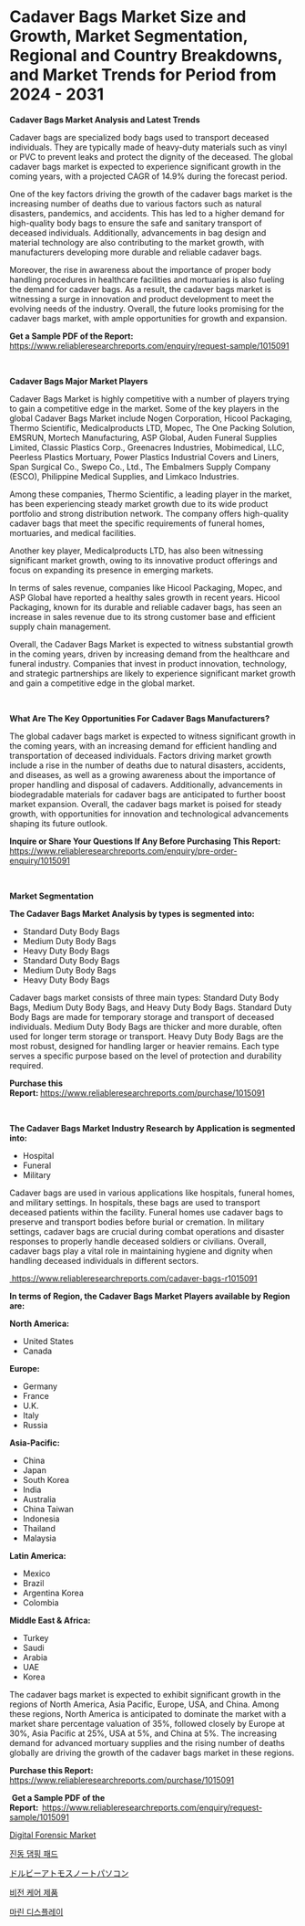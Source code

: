 <p><h1>Cadaver Bags Market Size and Growth, Market Segmentation, Regional and Country Breakdowns, and Market Trends for Period from 2024 -  2031</h1></p><p><strong>Cadaver Bags Market Analysis and Latest Trends</strong></p>
<p><p>Cadaver bags are specialized body bags used to transport deceased individuals. They are typically made of heavy-duty materials such as vinyl or PVC to prevent leaks and protect the dignity of the deceased. The global cadaver bags market is expected to experience significant growth in the coming years, with a projected CAGR of 14.9% during the forecast period. </p><p>One of the key factors driving the growth of the cadaver bags market is the increasing number of deaths due to various factors such as natural disasters, pandemics, and accidents. This has led to a higher demand for high-quality body bags to ensure the safe and sanitary transport of deceased individuals. Additionally, advancements in bag design and material technology are also contributing to the market growth, with manufacturers developing more durable and reliable cadaver bags.</p><p>Moreover, the rise in awareness about the importance of proper body handling procedures in healthcare facilities and mortuaries is also fueling the demand for cadaver bags. As a result, the cadaver bags market is witnessing a surge in innovation and product development to meet the evolving needs of the industry. Overall, the future looks promising for the cadaver bags market, with ample opportunities for growth and expansion.</p></p>
<p><strong>Get a Sample PDF of the Report:&nbsp;</strong> <a href="https://www.reliableresearchreports.com/enquiry/request-sample/1015091">https://www.reliableresearchreports.com/enquiry/request-sample/1015091</a></p>
<p>&nbsp;</p>
<p><strong>Cadaver Bags Major Market Players</strong></p>
<p><p>Cadaver Bags Market is highly competitive with a number of players trying to gain a competitive edge in the market. Some of the key players in the global Cadaver Bags Market include Nogen Corporation, Hicool Packaging, Thermo Scientific, Medicalproducts LTD, Mopec, The One Packing Solution, EMSRUN, Mortech Manufacturing, ASP Global, Auden Funeral Supplies Limited, Classic Plastics Corp., Greenacres Industries, Mobimedical, LLC, Peerless Plastics Mortuary, Power Plastics Industrial Covers and Liners, Span Surgical Co., Swepo Co., Ltd., The Embalmers Supply Company (ESCO), Philippine Medical Supplies, and Limkaco Industries.</p><p>Among these companies, Thermo Scientific, a leading player in the market, has been experiencing steady market growth due to its wide product portfolio and strong distribution network. The company offers high-quality cadaver bags that meet the specific requirements of funeral homes, mortuaries, and medical facilities.</p><p>Another key player, Medicalproducts LTD, has also been witnessing significant market growth, owing to its innovative product offerings and focus on expanding its presence in emerging markets.</p><p>In terms of sales revenue, companies like Hicool Packaging, Mopec, and ASP Global have reported a healthy sales growth in recent years. Hicool Packaging, known for its durable and reliable cadaver bags, has seen an increase in sales revenue due to its strong customer base and efficient supply chain management.</p><p>Overall, the Cadaver Bags Market is expected to witness substantial growth in the coming years, driven by increasing demand from the healthcare and funeral industry. Companies that invest in product innovation, technology, and strategic partnerships are likely to experience significant market growth and gain a competitive edge in the global market.</p></p>
<p>&nbsp;</p>
<p><strong>What Are The Key Opportunities For Cadaver Bags Manufacturers?</strong></p>
<p><p>The global cadaver bags market is expected to witness significant growth in the coming years, with an increasing demand for efficient handling and transportation of deceased individuals. Factors driving market growth include a rise in the number of deaths due to natural disasters, accidents, and diseases, as well as a growing awareness about the importance of proper handling and disposal of cadavers. Additionally, advancements in biodegradable materials for cadaver bags are anticipated to further boost market expansion. Overall, the cadaver bags market is poised for steady growth, with opportunities for innovation and technological advancements shaping its future outlook.</p></p>
<p><strong>Inquire or Share Your Questions If Any Before Purchasing This Report:</strong> <a href="https://www.reliableresearchreports.com/enquiry/pre-order-enquiry/1015091">https://www.reliableresearchreports.com/enquiry/pre-order-enquiry/1015091</a></p>
<p>&nbsp;</p>
<p><strong>Market Segmentation</strong></p>
<p><strong>The Cadaver Bags Market Analysis by types is segmented into:</strong></p>
<p><ul><li>Standard Duty Body Bags</li><li>Medium Duty Body Bags</li><li>Heavy Duty Body Bags</li><li>Standard Duty Body Bags</li><li>Medium Duty Body Bags</li><li>Heavy Duty Body Bags</li></ul></p>
<p><p>Cadaver bags market consists of three main types: Standard Duty Body Bags, Medium Duty Body Bags, and Heavy Duty Body Bags. Standard Duty Body Bags are made for temporary storage and transport of deceased individuals. Medium Duty Body Bags are thicker and more durable, often used for longer term storage or transport. Heavy Duty Body Bags are the most robust, designed for handling larger or heavier remains. Each type serves a specific purpose based on the level of protection and durability required.</p></p>
<p><strong>Purchase this Report:&nbsp;</strong><a href="https://www.reliableresearchreports.com/purchase/1015091">https://www.reliableresearchreports.com/purchase/1015091</a></p>
<p>&nbsp;</p>
<p><strong>The Cadaver Bags Market Industry Research by Application is segmented into:</strong></p>
<p><ul><li>Hospital</li><li>Funeral</li><li>Military</li></ul></p>
<p><p>Cadaver bags are used in various applications like hospitals, funeral homes, and military settings. In hospitals, these bags are used to transport deceased patients within the facility. Funeral homes use cadaver bags to preserve and transport bodies before burial or cremation. In military settings, cadaver bags are crucial during combat operations and disaster responses to properly handle deceased soldiers or civilians. Overall, cadaver bags play a vital role in maintaining hygiene and dignity when handling deceased individuals in different sectors.</p></p>
<p><a href="https://www.reliableresearchreports.com/cadaver-bags-r1015091">&nbsp;https://www.reliableresearchreports.com/cadaver-bags-r1015091</a></p>
<p><strong>In terms of Region, the Cadaver Bags Market Players available by Region are:</strong></p>
<p>
    <p> <strong> North America: </strong>
        <ul>
            <li>United States</li>
            <li>Canada</li>
        </ul>
        </p> 
    <p> <strong> Europe: </strong>
        <ul>
            <li>Germany</li>
            <li>France</li>
            <li>U.K.</li>
            <li>Italy</li>
            <li>Russia</li>
        </ul>
        </p> 
    <p> <strong> Asia-Pacific: </strong>
        <ul>
            <li>China</li>
            <li>Japan</li>
            <li>South Korea</li>
            <li>India</li>
            <li>Australia</li>
            <li>China Taiwan</li>
            <li>Indonesia</li>
            <li>Thailand</li>
            <li>Malaysia</li>
        </ul>
        </p> 
    <p> <strong> Latin America: </strong>
        <ul>
            <li>Mexico</li>
            <li>Brazil</li>
            <li>Argentina Korea</li>
            <li>Colombia</li>
        </ul>
        </p> 
    <p> <strong> Middle East & Africa: </strong>
        <ul>
            <li>Turkey</li>
            <li>Saudi</li>
            <li>Arabia</li>
            <li>UAE</li>
            <li>Korea</li>
        </ul>
    </p>
    </p>
<p><p>The cadaver bags market is expected to exhibit significant growth in the regions of North America, Asia Pacific, Europe, USA, and China. Among these regions, North America is anticipated to dominate the market with a market share percentage valuation of 35%, followed closely by Europe at 30%, Asia Pacific at 25%, USA at 5%, and China at 5%. The increasing demand for advanced mortuary supplies and the rising number of deaths globally are driving the growth of the cadaver bags market in these regions.</p></p>
<p><strong>Purchase this Report: </strong><a href="https://www.reliableresearchreports.com/purchase/1015091">https://www.reliableresearchreports.com/purchase/1015091</a></p>
<p>&nbsp;<strong>Get a Sample PDF of the Report:&nbsp;&nbsp;</strong><a href="https://www.reliableresearchreports.com/enquiry/request-sample/1015091">https://www.reliableresearchreports.com/enquiry/request-sample/1015091</a></p>
<p><strong></strong></p>
<p><p><a href="https://www.linkedin.com/pulse/digital-forensic-market-insight-trends-growth-forecasted-pphgf?trackingId=cmbB%2FDDzo71FOijKplVYMQ%3D%3D">Digital Forensic Market</a></p><p><a href="https://medium.com/@codinchelcea2022/%EC%A7%84%EB%8F%99-%EA%B0%90%EC%87%A0-%ED%8C%A8%EB%93%9C-%EC%8B%9C%EC%9E%A5-%EC%A1%B0%EC%82%AC-%EB%B3%B4%EA%B3%A0%EC%84%9C-%EA%B7%B8-%EC%97%AD%EC%82%AC-%EB%B0%8F-2024%EB%85%84%EB%B6%80%ED%84%B0-2031%EB%85%84%EA%B9%8C%EC%A7%80%EC%9D%98-%EC%98%88%EC%B8%A1-1fa4351d94d3">진동 댐핑 패드</a></p><p><a href="https://github.com/EstaSprer20231/Market-Research-Report-List-1/blob/main/928894253719.md">ドルビーアトモスノートパソコン</a></p><p><a href="https://github.com/Skyleitney456456/Market-Research-Report-List-1/blob/main/380588549447.md">비전 케어 제품</a></p><p><a href="https://medium.com/@kenyonjohns/%ED%95%B4%EC%96%91-%EB%94%94%EC%8A%A4%ED%94%8C%EB%A0%88%EC%9D%B4-%EC%8B%9C%EC%9E%A5-%EC%A0%84%EB%A7%9D-%EC%82%B0%EC%97%85-%EA%B0%9C%EC%9A%94-%EB%B0%8F-%EC%98%88%EC%B8%A1-2024%EB%85%84%EB%B6%80%ED%84%B0-2031%EB%85%84%EA%B9%8C%EC%A7%80-e90b702ca947">마린 디스플레이</a></p></p>